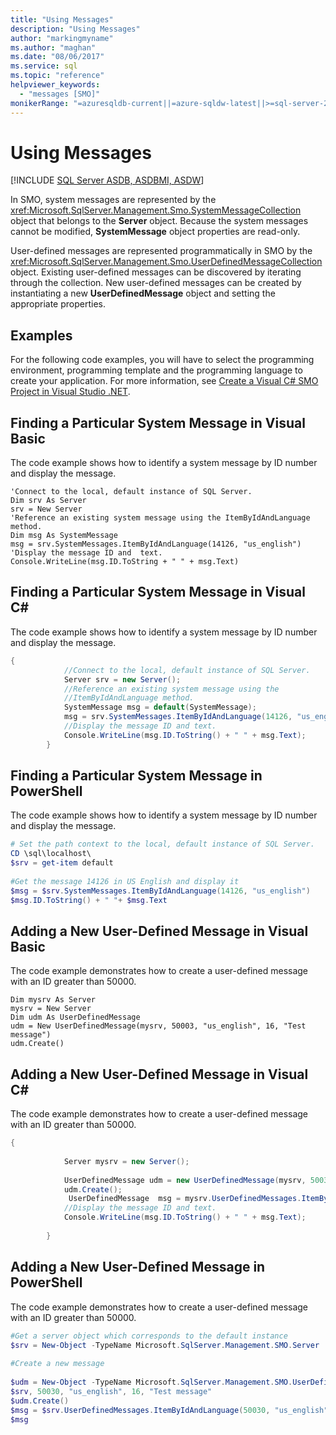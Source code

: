 ```yaml
---
title: "Using Messages"
description: "Using Messages"
author: "markingmyname"
ms.author: "maghan"
ms.date: "08/06/2017"
ms.service: sql
ms.topic: "reference"
helpviewer_keywords:
  - "messages [SMO]"
monikerRange: "=azuresqldb-current||=azure-sqldw-latest||>=sql-server-2016||>=sql-server-linux-2017||=azuresqldb-mi-current"
---
```

# Using Messages
[!INCLUDE [SQL Server ASDB, ASDBMI, ASDW](../../../includes/applies-to-version/sql-asdb-asdbmi-asa.md)]

  In SMO, system messages are represented by the <xref:Microsoft.SqlServer.Management.Smo.SystemMessageCollection> object that belongs to the **Server** object. Because the system messages cannot be modified, **SystemMessage** object properties are read-only.  
  
 User-defined messages are represented programmatically in SMO by the <xref:Microsoft.SqlServer.Management.Smo.UserDefinedMessageCollection> object. Existing user-defined messages can be discovered by iterating through the collection. New user-defined messages can be created by instantiating a new **UserDefinedMessage** object and setting the appropriate properties.  
  
## Examples  
 For the following code examples, you will have to select the programming environment, programming template and the programming language to create your application. For more information, see [Create a Visual C&#35; SMO Project in Visual Studio .NET](../../../relational-databases/server-management-objects-smo/how-to-create-a-visual-csharp-smo-project-in-visual-studio-net.md).  
  
## Finding a Particular System Message in Visual Basic  
 The code example shows how to identify a system message by ID number and display the message.  
  
```VBNET
'Connect to the local, default instance of SQL Server.
Dim srv As Server
srv = New Server
'Reference an existing system message using the ItemByIdAndLanguage method.
Dim msg As SystemMessage
msg = srv.SystemMessages.ItemByIdAndLanguage(14126, "us_english")
'Display the message ID and  text.
Console.WriteLine(msg.ID.ToString + " " + msg.Text)
```
  
## Finding a Particular System Message in Visual C#  
 The code example shows how to identify a system message by ID number and display the message.  
  
```csharp  
{  
            //Connect to the local, default instance of SQL Server.   
            Server srv = new Server();  
            //Reference an existing system message using the   
            //ItemByIdAndLanguage method.   
            SystemMessage msg = default(SystemMessage);  
            msg = srv.SystemMessages.ItemByIdAndLanguage(14126, "us_english");  
            //Display the message ID and text.   
            Console.WriteLine(msg.ID.ToString() + " " + msg.Text);  
        }  
```  
  
## Finding a Particular System Message in PowerShell  
 The code example shows how to identify a system message by ID number and display the message.  
  
```powershell  
# Set the path context to the local, default instance of SQL Server.  
CD \sql\localhost\  
$srv = get-item default  
  
#Get the message 14126 in US English and display it  
$msg = $srv.SystemMessages.ItemByIdAndLanguage(14126, "us_english")  
$msg.ID.ToString() + " "+ $msg.Text  
```  
  
## Adding a New User-Defined Message in Visual Basic  
 The code example demonstrates how to create a user-defined message with an ID greater than 50000.  
  
```VBNET  
Dim mysrv As Server  
mysrv = New Server  
Dim udm As UserDefinedMessage  
udm = New UserDefinedMessage(mysrv, 50003, "us_english", 16, "Test message")  
udm.Create()  
```  
  
## Adding a New User-Defined Message in Visual C#  
 The code example demonstrates how to create a user-defined message with an ID greater than 50000.  
  
```csharp  
{  
  
            Server mysrv = new Server();  
  
            UserDefinedMessage udm = new UserDefinedMessage(mysrv, 50030, "us_english",16, "Test message");  
            udm.Create();  
             UserDefinedMessage  msg = mysrv.UserDefinedMessages.ItemByIdAndLanguage(50030, "us_english");  
            //Display the message ID and text.   
            Console.WriteLine(msg.ID.ToString() + " " + msg.Text);  
  
        }  
```  
  
## Adding a New User-Defined Message in PowerShell  
 The code example demonstrates how to create a user-defined message with an ID greater than 50000.  
  
```powershell  
#Get a server object which corresponds to the default instance  
$srv = New-Object -TypeName Microsoft.SqlServer.Management.SMO.Server  
  
#Create a new message  
  
$udm = New-Object -TypeName Microsoft.SqlServer.Management.SMO.UserDefinedMessage -argumentlist `  
$srv, 50030, "us_english", 16, "Test message"  
$udm.Create()  
$msg = $srv.UserDefinedMessages.ItemByIdAndLanguage(50030, "us_english");  
$msg  
```  
  
  
